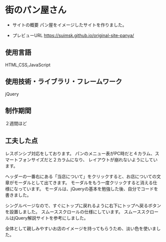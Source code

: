 # 街のパン屋さん
  
- サイトの概要
  パン屋をイメージしたサイトを作りました。
  
- プレビューURL
  https://suimsk.github.io/original-site-panya/
  
## 使用言語
  HTML,CSS,JavaScript
  
## 使用技術・ライブラリ・フレームワーク
  jQuery
  
## 制作期間
  ２週間ほど

## 工夫した点
  レスポンシブ対応をしております。
  パンのメニュー表がPC時だと４カラム、スマートフォンサイズだと２カラムになり、
  レイアウトが崩れないようにしています。
  
  ヘッダーの一番右にある「当店について」をクリックすると、お店についての文章がモーダルとして出てきます。
  モーダルをもう一度クリックすると消える仕様になっています。
  モーダルは、jQueryの基本を勉強した後、自分でコードを書きました。
  
  シングルページなので、すぐにトップに戻れるように右下にトップへ戻るボタンを設置しました。
  スムーススクロールの仕様にしています。
  スムーススクロールはjQuery解説サイトを参考にしました。
  
  全体として親しみやすいお店のイメージを持ってもらうため、淡い色を使いました。
